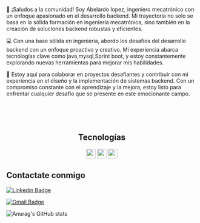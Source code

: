 
👋 ¡Saludos a la comunidad! Soy Abelardo lopez, ingeniero mecatrónico con un enfoque apasionado en el desarrollo backend. Mi trayectoria no solo se basa en la sólida formación en ingeniería mecatrónica, sino también en la creación de soluciones backend robustas y eficientes.

💻 Con una base sólida en ingeniería, abordo los desafíos del desarrollo backend con un enfoque proactivo y creativo. Mi experiencia abarca tecnologías clave como java,mysql,Sprint boot, y estoy constantemente explorando nuevas herramientas para mejorar mis habilidades.

🚀 Estoy aquí para colaborar en proyectos desafiantes y contribuir con mi experiencia en el diseño y la implementación de sistemas backend. Con un compromiso constante con el aprendizaje y la mejora, estoy listo para enfrentar cualquier desafío que se presente en este emocionante campo.

  <br>
  <br>
  <br>
 <h2 align=center>Tecnologías</h2>                                           
<p align=center>
<img src="https://img.shields.io/badge/Java-ED8B00?style=for-the-badge&logo=java&logoColor=white" height="25">
  
<img src="https://img.shields.io/badge/Spring-6DB33F?style=for-the-badge&logo=spring&logoColor=white" height="25">

<img src="https://img.shields.io/badge/MySQL-005C84?style=for-the-badge&logo=mysql&logoColor=white" height="25">
</p>

 <h2 >Contactate conmigo</h2>   

  [![Linkedin Badge](https://img.shields.io/badge/-Abelardo_lopez-blue?style=flat-square&logo=Linkedin&logoColor=white&link=https://www.linkedin.com/in/abelardo-josé-lopez-payares-a0315429a)](https://www.linkedin.com/in/abelardo-josé-lopez-payares-a0315429a)  

  
[![Gmail Badge](https://img.shields.io/badge/-lAbelardo477@gmail.com-c14438?style=flat-square&logo=Gmail&logoColor=white&link=mailto:labelardo477@gmail.com)](mailto:labelardo477@gmail.com) 



  ![Anurag's GitHub stats](https://github-readme-stats.vercel.app/api?username=ABEL-pixel-cloud&show_icons=true&theme=dark)





